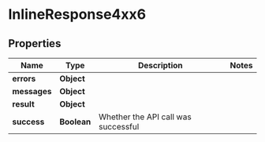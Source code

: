 # InlineResponse4xx6

## Properties
Name | Type | Description | Notes
------------ | ------------- | ------------- | -------------
**errors** | **Object** |  | 
**messages** | **Object** |  | 
**result** | **Object** |  | 
**success** | **Boolean** | Whether the API call was successful | 

